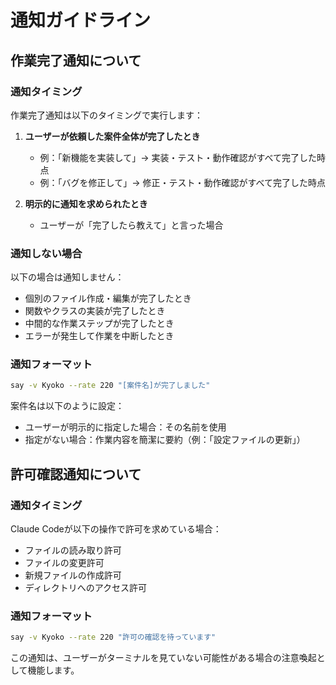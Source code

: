 # 通知ガイドライン

## 作業完了通知について

### 通知タイミング

作業完了通知は以下のタイミングで実行します：

1. **ユーザーが依頼した案件全体が完了したとき**
   - 例：「新機能を実装して」→ 実装・テスト・動作確認がすべて完了した時点
   - 例：「バグを修正して」→ 修正・テスト・動作確認がすべて完了した時点

2. **明示的に通知を求められたとき**
   - ユーザーが「完了したら教えて」と言った場合

### 通知しない場合

以下の場合は通知しません：

- 個別のファイル作成・編集が完了したとき
- 関数やクラスの実装が完了したとき
- 中間的な作業ステップが完了したとき
- エラーが発生して作業を中断したとき

### 通知フォーマット

```bash
say -v Kyoko --rate 220 "[案件名]が完了しました"
```

案件名は以下のように設定：
- ユーザーが明示的に指定した場合：その名前を使用
- 指定がない場合：作業内容を簡潔に要約（例：「設定ファイルの更新」）

## 許可確認通知について

### 通知タイミング

Claude Codeが以下の操作で許可を求めている場合：

- ファイルの読み取り許可
- ファイルの変更許可
- 新規ファイルの作成許可
- ディレクトリへのアクセス許可

### 通知フォーマット

```bash
say -v Kyoko --rate 220 "許可の確認を待っています"
```

この通知は、ユーザーがターミナルを見ていない可能性がある場合の注意喚起として機能します。